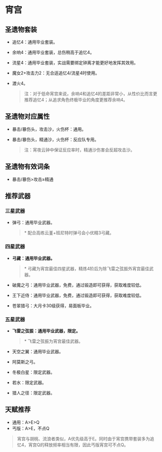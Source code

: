 # 宵宫

## 圣遗物套装  

- 追忆4：通用毕业套装。  

- 余响4：通用毕业套装，总伤稍高于追忆4。  

- 流星4：通用毕业套装，实战需要绑定钟离才能更好地发挥其效用。  

- 魔女2+攻击力2：无合适追忆4/流星4时使用。  

- 渡火4。  

  > 注：对于低命宵宫来说，余响4和追忆4的差距非常小，从性价比而言更推荐追忆4；从追求角色终极毕业的角度更推荐余响4。  

## 圣遗物对应属性  

- 暴击/暴伤头，攻击沙，火伤杯：通用。  

- 暴击/暴伤头，精通沙，火伤杯：反应队专用。  

  > 注：宵夜云钟中保证反应率时，精通沙伤害会反超攻击沙。  

## 圣遗物有效词条  

- 暴击/暴伤>攻击≥精通  

## 推荐武器  

### 三星武器  

- 弹弓：通用毕业武器。  

  > \* 配合高练云堇+班尼特时弹弓会小优精3弓藏。  

### 四星武器  

- **弓藏：通用毕业武器。**

  > \* 弓藏为宵宫最佳四星武器，精炼4阶后为除飞雷之弦振外宵宫最佳武器。  

- 破魔之弓：通用毕业武器，免费，通过锻造即可获得，获取难度较低。  

- 王下近侍：通用毕业武器，免费，通过锻造即可获得，获取难度较低。  

- 苍翠猎弓：大月卡30级获得，易面板毕业。  

### 五星武器  

- **飞雷之弦振：通用毕业武器，限定。**

  > \* 飞雷之弦振为宵宫最佳武器。  

- 天空之翼：通用毕业武器。  

- 阿莫斯之弓。  

- 冬极白星：限定武器。  

- 若水：限定武器。  

- 猎人之径：限定武器。

## 天赋推荐  

- 通用：A>E>Q  
- 丐版：A>E，不点Q  

> 宵宫与胡桃、流浪者类似，A优先级高于E。同时由于宵宫携带套装多为追忆4，宵宫Q的释放频率相当有限，因此丐版宵宫可不点Q。  

